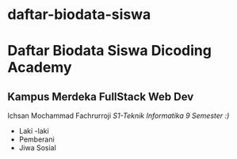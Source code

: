# daftar-biodata-siswa
Daftar Biodata Siswa Dicoding Academy
==
Kampus Merdeka FullStack Web Dev
--
Ichsan Mochammad Fachrurroji *S1-Teknik Informatika 9 Semester :)*
- Laki -laki
- Pemberani
- Jiwa Sosial

